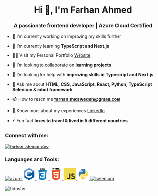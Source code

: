 <h1 align="center">Hi 👋, I'm Farhan Ahmed</h1>
<h3 align="center">A passionate frontend developer | Azure Cloud Certified </h3>

- 🔭 I’m currently working on improving my skills further

- 🌱 I’m currently learning **TypeScript and Next.js**
  
- 👨‍💻 Visit my Personal Portfolio [Website](https://farhan.fi)

- 👯 I’m looking to collaborate on **learning projects**

- 🤝 I’m looking for help with **improving skills in Typescript and Next.js**

- 💬 Ask me about **HTML, CSS, JavaScript, React, Python, TypeScript Selenium & robot framework**

- 📫 How to reach me **farhan.midsweden@gmail.com**

- 📄 Know more about my experiences [LinkedIn](https://www.linkedin.com/in/farhan-ahmed-dev/)

- ⚡ Fun fact **loves to travel & lived in 5 different countries**

<h3 align="left">Connect with me:</h3>
<p align="left">
<a href="https://linkedin.com/in/farhan-ahmed-dev" target="blank"><img align="center" src="https://raw.githubusercontent.com/rahuldkjain/github-profile-readme-generator/master/src/images/icons/Social/linked-in-alt.svg" alt="farhan-ahmed-dev" height="30" width="40" /></a>
</p>

<h3 align="left">Languages and Tools:</h3>
<p align="left"> <a href="https://azure.microsoft.com/en-in/" target="_blank" rel="noreferrer"> <img src="https://www.vectorlogo.zone/logos/microsoft_azure/microsoft_azure-icon.svg" alt="azure" width="40" height="40"/> </a> <a href="https://www.cprogramming.com/" target="_blank" rel="noreferrer"> <img src="https://raw.githubusercontent.com/devicons/devicon/master/icons/c/c-original.svg" alt="c" width="40" height="40"/> </a> <a href="https://www.w3schools.com/css/" target="_blank" rel="noreferrer"> <img src="https://raw.githubusercontent.com/devicons/devicon/master/icons/css3/css3-original-wordmark.svg" alt="css3" width="40" height="40"/> </a> <a href="https://www.w3.org/html/" target="_blank" rel="noreferrer"> <img src="https://raw.githubusercontent.com/devicons/devicon/master/icons/html5/html5-original-wordmark.svg" alt="html5" width="40" height="40"/> </a> <a href="https://developer.mozilla.org/en-US/docs/Web/JavaScript" target="_blank" rel="noreferrer"> <img src="https://raw.githubusercontent.com/devicons/devicon/master/icons/javascript/javascript-original.svg" alt="javascript" width="40" height="40"/> </a> <a href="https://www.python.org" target="_blank" rel="noreferrer"> <img src="https://raw.githubusercontent.com/devicons/devicon/master/icons/python/python-original.svg" alt="python" width="40" height="40"/> </a> <a href="https://www.selenium.dev" target="_blank" rel="noreferrer"> <img src="https://raw.githubusercontent.com/detain/svg-logos/780f25886640cef088af994181646db2f6b1a3f8/svg/selenium-logo.svg" alt="selenium" width="40" height="40"/> </a> </p>

<p><img align="center" src="https://github-readme-stats.vercel.app/api/top-langs?username=fidoster&show_icons=true&locale=en&layout=compact" alt="fidoster" /></p>

